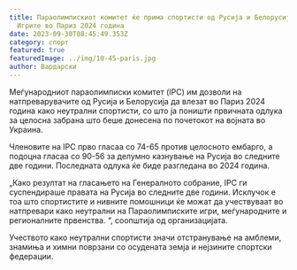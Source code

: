 ```yaml
---
title: Параолимпискиот комитет ќе прима спортисти од Русија и Белорусија на
  Игрите во Париз 2024 година
date: 2023-09-30T08:45:49.353Z
category: спорт
featured: true
featuredImage: ../img/10-45-paris.jpg
author: Вардарски
---
```

Меѓународниот параолимписки комитет (IPC) им дозволи на натпреварувачите од Русија и Белорусија да влезат во Париз 2024 година како неутрални спортисти, со што ја поништи првичната одлука за целосна забрана што беше донесена по почетокот на војната во Украина.

Членовите на IPC прво гласаа со 74-65 против целосното ембарго, а подоцна гласаа со 90-56 за делумно казнување на Русија во следните две години. Последната одлука ќе биде разгледана во 2024 година.

„Како резултат на гласањето на Генералното собрание, IPC ги суспендираше правата на Русија во следните две години. Исклучок е тоа што спортистите и нивните помошници ќе можат да учествуваат во натпревари како неутрални на Параолимписките игри, меѓународните и регионалните првенства. “, соопштија од организацијата.

Учеството како неутрални спортисти значи отстранување на амблеми, знамиња и химни поврзани со осудената земја и нејзините спортски федерации.